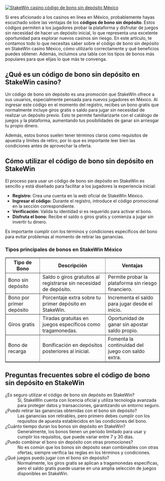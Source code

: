 [![StakeWin casino código de bono sin depósito México](https://123-caf.pages.dev/gitsignup.png)](https://vrmoo.ru/Bt82HjjY)

<p>Si eres aficionado a los casinos en línea en México, probablemente hayas escuchado sobre las ventajas de los <strong>códigos de bono sin depósito</strong>. Estos códigos permiten a los jugadores probar la plataforma y disfrutar de juegos sin necesidad de hacer un depósito inicial, lo que representa una excelente oportunidad para explorar nuevos casinos sin riesgo. En este artículo, te contamos todo lo que necesitas saber sobre el código de bono sin depósito en StakeWin casino México, cómo utilizarlo correctamente y qué beneficios puedes obtener. Además, incluimos una tabla con los tipos de bonos más populares para que elijas lo que más te convenga.</p>  <h2>¿Qué es un código de bono sin depósito en StakeWin casino?</h2> <p>Un código de bono sin depósito es una promoción que StakeWin ofrece a sus usuarios, especialmente pensada para nuevos jugadores en México. Al ingresar este código en el momento del registro, recibes un bono gratis que normalmente incluye giros gratis o saldo para jugar sin necesidad de realizar un depósito previo. Esto te permite familiarizarte con el catálogo de juegos y la plataforma, aumentando tus posibilidades de ganar sin arriesgar tu propio dinero.</p> <p>Además, estos bonos suelen tener términos claros como requisitos de apuesta y límites de retiro, por lo que es importante leer bien las condiciones antes de aprovechar la oferta.</p>  <h2>Cómo utilizar el código de bono sin depósito en StakeWin</h2> <p>El proceso para usar un código de bono sin depósito en StakeWin es sencillo y está diseñado para facilitar a los jugadores la experiencia inicial:</p> <ul>   <li><strong>Registro:</strong> Crea una cuenta en la web oficial de StakeWin México.</li>   <li><strong>Ingresar el código:</strong> Durante el registro, introduce el código promocional en la sección correspondiente.</li>   <li><strong>Verificación:</strong> Valida tu identidad si es requerido para activar el bono.</li>   <li><strong>Disfruta el bono:</strong> Recibe el saldo o giros gratis y comienza a jugar sin invertir tu dinero.</li> </ul> <p>Es importante cumplir con los términos y condiciones específicos del bono para evitar problemas al momento de retirar las ganancias.</p>  <h3>Tipos principales de bonos en StakeWin México</h3> <table border="1" cellpadding="8" cellspacing="0" style="border-collapse: collapse; width: 100%;">   <thead>     <tr>       <th>Tipo de Bono</th>       <th>Descripción</th>       <th>Ventajas</th>     </tr>   </thead>   <tbody>     <tr>       <td>Bono sin depósito</td>       <td>Saldo o giros gratuitos al registrarse sin necesidad de depósito.</td>       <td>Permite probar la plataforma sin riesgo financiero.</td>     </tr>     <tr>       <td>Bono por primer depósito</td>       <td>Porcentaje extra sobre tu primer depósito en StakeWin.</td>       <td>Incrementa el saldo para jugar desde el inicio.</td>     </tr>     <tr>       <td>Giros gratis</td>       <td>Tiradas gratuitas en juegos específicos como tragamonedas.</td>       <td>Oportunidad de ganar sin apostar saldo propio.</td>     </tr>     <tr>       <td>Bono de recarga</td>       <td>Bonificación en depósitos posteriores al inicial.</td>       <td>Fomenta la continuidad del juego con saldo extra.</td>     </tr>   </tbody> </table>  <h2>Preguntas frecuentes sobre el código de bono sin depósito en StakeWin</h2> <dl>   <dt>¿Es seguro utilizar el código de bono sin depósito en StakeWin?</dt>   <dd>Sí, StakeWin cuenta con licencia oficial y utiliza tecnología avanzada para proteger datos y transacciones, garantizando un entorno seguro.</dd>    <dt>¿Puedo retirar las ganancias obtenidas con el bono sin depósito?</dt>   <dd>Las ganancias son retirables, pero primero debes cumplir con los requisitos de apuesta establecidos en las condiciones del bono.</dd>    <dt>¿Cuánto tiempo duran los bonos sin depósito en StakeWin?</dt>   <dd>Generalmente, los bonos tienen un periodo limitado para usar y cumplir los requisitos, que puede variar entre 7 y 30 días.</dd>    <dt>¿Puedo combinar el bono sin depósito con otras promociones?</dt>   <dd>No es común que los bonos sin depósito sean combinables con otras ofertas; siempre verifica las reglas en los términos y condiciones.</dd>    <dt>¿Qué juegos puedo jugar con el bono sin depósito?</dt>   <dd>Normalmente, los giros gratis se aplican a tragamonedas específicas, pero el saldo gratis puede usarse en una amplia selección de juegos disponibles en StakeWin.</dd> </dl>